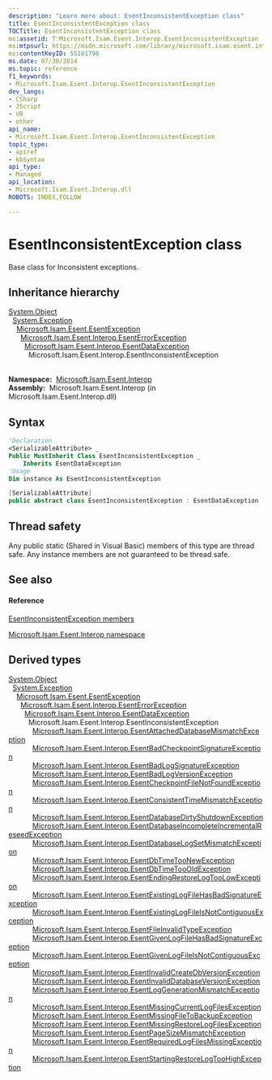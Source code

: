 ```yaml
---
description: "Learn more about: EsentInconsistentException class"
title: EsentInconsistentException class
TOCTitle: EsentInconsistentException class
ms:assetid: T:Microsoft.Isam.Esent.Interop.EsentInconsistentException
ms:mtpsurl: https://msdn.microsoft.com/library/microsoft.isam.esent.interop.esentinconsistentexception(v=EXCHG.10)
ms:contentKeyID: 55101798
ms.date: 07/30/2014
ms.topic: reference
f1_keywords:
- Microsoft.Isam.Esent.Interop.EsentInconsistentException
dev_langs:
- CSharp
- JScript
- VB
- other
api_name: 
- Microsoft.Isam.Esent.Interop.EsentInconsistentException
topic_type: 
- apiref
- kbSyntax
api_type: 
- Managed
api_location: 
- Microsoft.Isam.Esent.Interop.dll
ROBOTS: INDEX,FOLLOW

---
```


# EsentInconsistentException class

Base class for Inconsistent exceptions.

## Inheritance hierarchy

[System.Object](/dotnet/api/system.object)  
  [System.Exception](/dotnet/api/system.exception)  
    [Microsoft.Isam.Esent.EsentException](./esentexception-class.md)  
      [Microsoft.Isam.Esent.Interop.EsentErrorException](./esenterrorexception-class.md)  
        [Microsoft.Isam.Esent.Interop.EsentDataException](./esentdataexception-class.md)  
          Microsoft.Isam.Esent.Interop.EsentInconsistentException  
            

**Namespace:**  [Microsoft.Isam.Esent.Interop](./microsoft.isam.esent.interop-namespace.md)  
**Assembly:**  Microsoft.Isam.Esent.Interop (in Microsoft.Isam.Esent.Interop.dll)

## Syntax

``` vb
'Declaration
<SerializableAttribute> _
Public MustInherit Class EsentInconsistentException _
    Inherits EsentDataException
'Usage
Dim instance As EsentInconsistentException
```

``` csharp
[SerializableAttribute]
public abstract class EsentInconsistentException : EsentDataException
```

## Thread safety

Any public static (Shared in Visual Basic) members of this type are thread safe. Any instance members are not guaranteed to be thread safe.

## See also

#### Reference

[EsentInconsistentException members](./esentinconsistentexception-members.md)

[Microsoft.Isam.Esent.Interop namespace](./microsoft.isam.esent.interop-namespace.md)

## Derived types

[System.Object](/dotnet/api/system.object)  
  [System.Exception](/dotnet/api/system.exception)  
    [Microsoft.Isam.Esent.EsentException](./esentexception-class.md)  
      [Microsoft.Isam.Esent.Interop.EsentErrorException](./esenterrorexception-class.md)  
        [Microsoft.Isam.Esent.Interop.EsentDataException](./esentdataexception-class.md)  
          Microsoft.Isam.Esent.Interop.EsentInconsistentException  
            [Microsoft.Isam.Esent.Interop.EsentAttachedDatabaseMismatchException](dn334236\(v=exchg.10\).md)  
            [Microsoft.Isam.Esent.Interop.EsentBadCheckpointSignatureException](dn273995\(v=exchg.10\).md)  
            [Microsoft.Isam.Esent.Interop.EsentBadLogSignatureException](dn274072\(v=exchg.10\).md)  
            [Microsoft.Isam.Esent.Interop.EsentBadLogVersionException](dn274023\(v=exchg.10\).md)  
            [Microsoft.Isam.Esent.Interop.EsentCheckpointFileNotFoundException](dn274140\(v=exchg.10\).md)  
            [Microsoft.Isam.Esent.Interop.EsentConsistentTimeMismatchException](dn274215\(v=exchg.10\).md)  
            [Microsoft.Isam.Esent.Interop.EsentDatabaseDirtyShutdownException](dn334290\(v=exchg.10\).md)  
            [Microsoft.Isam.Esent.Interop.EsentDatabaseIncompleteIncrementalReseedException](dn334412\(v=exchg.10\).md)  
            [Microsoft.Isam.Esent.Interop.EsentDatabaseLogSetMismatchException](dn334359\(v=exchg.10\).md)  
            [Microsoft.Isam.Esent.Interop.EsentDbTimeTooNewException](dn334407\(v=exchg.10\).md)  
            [Microsoft.Isam.Esent.Interop.EsentDbTimeTooOldException](dn274245\(v=exchg.10\).md)  
            [Microsoft.Isam.Esent.Interop.EsentEndingRestoreLogTooLowException](dn274239\(v=exchg.10\).md)  
            [Microsoft.Isam.Esent.Interop.EsentExistingLogFileHasBadSignatureException](dn274318\(v=exchg.10\).md)  
            [Microsoft.Isam.Esent.Interop.EsentExistingLogFileIsNotContiguousException](dn274260\(v=exchg.10\).md)  
            [Microsoft.Isam.Esent.Interop.EsentFileInvalidTypeException](dn274337\(v=exchg.10\).md)  
            [Microsoft.Isam.Esent.Interop.EsentGivenLogFileHasBadSignatureException](dn350421\(v=exchg.10\).md)  
            [Microsoft.Isam.Esent.Interop.EsentGivenLogFileIsNotContiguousException](dn350479\(v=exchg.10\).md)  
            [Microsoft.Isam.Esent.Interop.EsentInvalidCreateDbVersionException](dn319468\(v=exchg.10\).md)  
            [Microsoft.Isam.Esent.Interop.EsentInvalidDatabaseVersionException](dn319486\(v=exchg.10\).md)  
            [Microsoft.Isam.Esent.Interop.EsentLogGenerationMismatchException](dn334564\(v=exchg.10\).md)  
            [Microsoft.Isam.Esent.Interop.EsentMissingCurrentLogFilesException](dn334701\(v=exchg.10\).md)  
            [Microsoft.Isam.Esent.Interop.EsentMissingFileToBackupException](dn334656\(v=exchg.10\).md)  
            [Microsoft.Isam.Esent.Interop.EsentMissingRestoreLogFilesException](dn334755\(v=exchg.10\).md)  
            [Microsoft.Isam.Esent.Interop.EsentPageSizeMismatchException](dn319780\(v=exchg.10\).md)  
            [Microsoft.Isam.Esent.Interop.EsentRequiredLogFilesMissingException](dn350548\(v=exchg.10\).md)  
            [Microsoft.Isam.Esent.Interop.EsentStartingRestoreLogTooHighException](dn334858\(v=exchg.10\).md)
